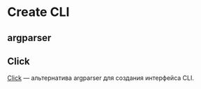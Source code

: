# Create CLI

## argparser

## Click

[Click](https://click.palletsprojects.com/en/8.1.x/) — альтернатива argparser для создания интерфейса CLI.
